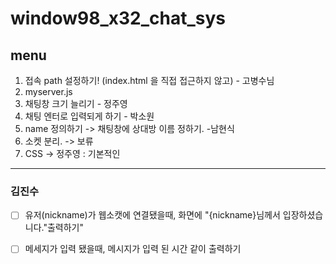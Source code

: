 # window98_x32_chat_sys  
## menu
1. 접속 path 설정하기! (index.html 을 직접 접근하지 않고) - 고병수님
2. myserver.js 
3. 채팅창 크기 늘리기 - 정주영
4. 채팅 엔터로 입력되게 하기 - 박소원
5. name 정의하기 -> 채팅창에 상대방 이름 정하기. -남현식
6. 소켓 분리. -> 보류
7. CSS -> 정주영 : 기본적인

---
### 김진수
- [ ] 유저(nickname)가 웹소캣에 연결됐을때, 화면에 "{nickname}님께서 입장하셨습니다."출력하기"
- [ ] 메세지가 입력 됐을때, 메시지가 입력 된 시간 같이 출력하기 

   
